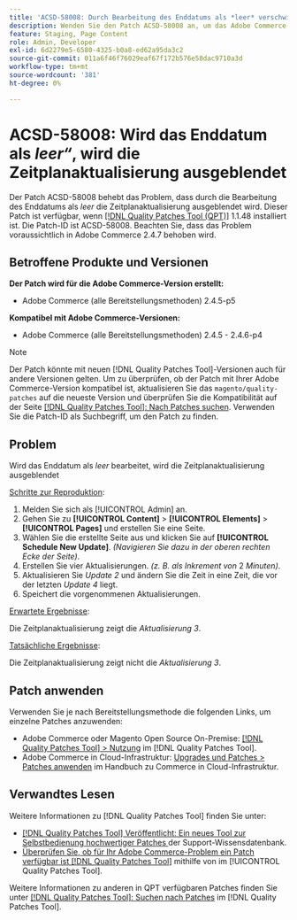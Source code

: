 ```yaml
---
title: 'ACSD-58008: Durch Bearbeitung des Enddatums als *leer* verschwindet die Zeitplanaktualisierung'
description: Wenden Sie den Patch ACSD-58008 an, um das Adobe Commerce-Problem zu beheben, bei dem das Bearbeiten des Enddatums als *leer* dazu führt, dass die Zeitplanaktualisierung ausgeblendet wird.
feature: Staging, Page Content
role: Admin, Developer
exl-id: 6d2279e5-6580-4325-b0a8-ed62a95da3c2
source-git-commit: 011a6f46f76029eaf67f172b576e58dac9710a3d
workflow-type: tm+mt
source-wordcount: '381'
ht-degree: 0%

---
```


# ACSD-58008: Wird das Enddatum als *leer“*, wird die Zeitplanaktualisierung ausgeblendet

Der Patch ACSD-58008 behebt das Problem, dass durch die Bearbeitung des Enddatums als *leer* die Zeitplanaktualisierung ausgeblendet wird. Dieser Patch ist verfügbar, wenn [[!DNL Quality Patches Tool (QPT)]](https://experienceleague.adobe.com/de/docs/commerce-operations/tools/quality-patches-tool/quality-patches-tool-to-self-serve-quality-patches) 1.1.48 installiert ist. Die Patch-ID ist ACSD-58008. Beachten Sie, dass das Problem voraussichtlich in Adobe Commerce 2.4.7 behoben wird.

## Betroffene Produkte und Versionen

**Der Patch wird für die Adobe Commerce-Version erstellt:**

* Adobe Commerce (alle Bereitstellungsmethoden) 2.4.5-p5

**Kompatibel mit Adobe Commerce-Versionen:**

* Adobe Commerce (alle Bereitstellungsmethoden) 2.4.5 - 2.4.6-p4

>[!NOTE]
>
>Der Patch könnte mit neuen [!DNL Quality Patches Tool]-Versionen auch für andere Versionen gelten. Um zu überprüfen, ob der Patch mit Ihrer Adobe Commerce-Version kompatibel ist, aktualisieren Sie das `magento/quality-patches` auf die neueste Version und überprüfen Sie die Kompatibilität auf der Seite [[!DNL Quality Patches Tool]: Nach Patches suchen](https://experienceleague.adobe.com/tools/commerce-quality-patches/index.html?lang=de). Verwenden Sie die Patch-ID als Suchbegriff, um den Patch zu finden.

## Problem

Wird das Enddatum als *leer* bearbeitet, wird die Zeitplanaktualisierung ausgeblendet

<u>Schritte zur Reproduktion</u>:

1. Melden Sie sich als [!UICONTROL Admin] an.
1. Gehen Sie zu **[!UICONTROL Content]** > **[!UICONTROL Elements]** > **[!UICONTROL Pages]** und erstellen Sie eine Seite.
1. Wählen Sie die erstellte Seite aus und klicken Sie auf **[!UICONTROL Schedule New Update]**. *(Navigieren Sie dazu in der oberen rechten Ecke der Seite)*.
1. Erstellen Sie vier Aktualisierungen. *(z. B. als Inkrement von* 2 *Minuten)*.
1. Aktualisieren Sie *Update 2* und ändern Sie die Zeit in eine Zeit, die vor der letzten *Update 4* liegt.
1. Speichert die vorgenommenen Aktualisierungen.

<u>Erwartete Ergebnisse</u>:

Die Zeitplanaktualisierung zeigt die *Aktualisierung 3*.

<u>Tatsächliche Ergebnisse</u>:

Die Zeitplanaktualisierung zeigt nicht die *Aktualisierung 3*.

## Patch anwenden

Verwenden Sie je nach Bereitstellungsmethode die folgenden Links, um einzelne Patches anzuwenden:

* Adobe Commerce oder Magento Open Source On-Premise: [[!DNL Quality Patches Tool] > Nutzung](/help/tools/quality-patches-tool/usage.md) im [!DNL Quality Patches Tool].
* Adobe Commerce in Cloud-Infrastruktur: [Upgrades und Patches > Patches anwenden](https://experienceleague.adobe.com/docs/commerce-cloud-service/user-guide/develop/upgrade/apply-patches.html?lang=de) im Handbuch zu Commerce in Cloud-Infrastruktur.

## Verwandtes Lesen

Weitere Informationen zu [!DNL Quality Patches Tool] finden Sie unter:

* [[!DNL Quality Patches Tool] Veröffentlicht: Ein neues Tool zur Selbstbedienung hochwertiger Patches ](https://experienceleague.adobe.com/de/docs/commerce-operations/tools/quality-patches-tool/quality-patches-tool-to-self-serve-quality-patches) der Support-Wissensdatenbank.
* [Überprüfen Sie, ob für Ihr Adobe Commerce-Problem ein Patch verfügbar ist [!DNL Quality Patches Tool]](/help/tools/quality-patches-tool/patches-available-in-qpt/check-patch-for-magento-issue-with-magento-quality-patches.md) mithilfe von im [!UICONTROL Quality Patches Tool].


Weitere Informationen zu anderen in QPT verfügbaren Patches finden Sie unter [[!DNL Quality Patches Tool]: Suchen nach Patches](https://experienceleague.adobe.com/tools/commerce-quality-patches/index.html?lang=de) im [!DNL Quality Patches Tool].
